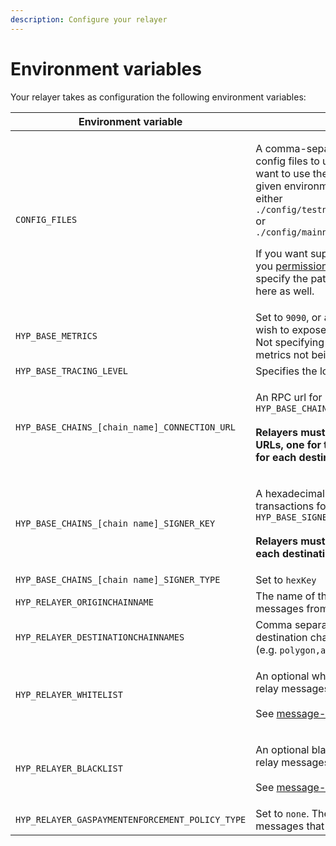 ```yaml
---
description: Configure your relayer
---
```


# Environment variables

Your relayer takes as configuration the following environment variables:

| Environment variable                            | Description                                                                                                                                                                                                                                                                                                                                                                                                                                                                                                                                                   |
| ----------------------------------------------- | ------------------------------------------------------------------------------------------------------------------------------------------------------------------------------------------------------------------------------------------------------------------------------------------------------------------------------------------------------------------------------------------------------------------------------------------------------------------------------------------------------------------------------------------------------------- |
| `CONFIG_FILES`                                  | <p>A comma-separated list of paths for the config files to use. Generally, you will want to use the <a href="https://github.com/hyperlane-xyz/hyperlane-monorepo/tree/main/rust/config">base config file</a> for a given environment which is stored at either <code>./config/testnet3/testnet3_config.json</code> or <code>./config/mainnet2/mainnet2_config.json</code></p><p></p><p>If you want support your own chain that you <a href="broken-reference">permissionlessly deployed</a>, you specify the path to that agent config file here as well.</p> |
| `HYP_BASE_METRICS`                              | Set to `9090`, or any other port number you wish to expose Prometheus metrics on. Not specifying a value will result in metrics not being exposed.                                                                                                                                                                                                                                                                                                                                                                                                            |
| `HYP_BASE_TRACING_LEVEL`                        | Specifies the log level, set to `info`                                                                                                                                                                                                                                                                                                                                                                                                                                                                                                                        |
| `HYP_BASE_CHAINS_[chain_name]_CONNECTION_URL`   | <p>An RPC url for <code>chain_name</code>, e.g. <code>HYP_BASE_CHAINS_ETHEREUM_CONNECTION_URL</code><br><br><strong>Relayers must set multiple connection URLs, one for the origin chain and one for each destination chain.</strong><br><strong></strong></p>                                                                                                                                                                                                                                                                                                |
| `HYP_BASE_CHAINS_[chain name]_SIGNER_KEY`       | <p>A hexadecimal private key used to sign transactions for <code>chain_name</code>, e.g. <code>HYP_BASE_SIGNERS_ETHEREUM_KEY</code><br><br><strong>Relayers must set one signing key for each destination chain.</strong></p>                                                                                                                                                                                                                                                                                                                                 |
| `HYP_BASE_CHAINS_[chain name]_SIGNER_TYPE`      | Set to `hexKey`                                                                                                                                                                                                                                                                                                                                                                                                                                                                                                                                               |
| `HYP_RELAYER_ORIGINCHAINNAME`                   | The name of the origin chain to relay messages from (e.g. `ethereum`)                                                                                                                                                                                                                                                                                                                                                                                                                                                                                         |
| `HYP_RELAYER_DESTINATIONCHAINNAMES`             | Comma separated names of the destination chains to relay messages to (e.g. `polygon,avalanche`)                                                                                                                                                                                                                                                                                                                                                                                                                                                               |
| `HYP_RELAYER_WHITELIST`                         | <p>An optional whitelist. The relayer will only relay messages that match this whitelist. <br><br>See <a data-mention href="message-filtering.md">message-filtering.md</a>for more info.<br></p>                                                                                                                                                                                                                                                                                                                                                              |
| `HYP_RELAYER_BLACKLIST`                         | <p>An optional blacklist. The relayer will not relay messages that match this blacklist. <br><br>See <a data-mention href="message-filtering.md">message-filtering.md</a>for more info.</p>                                                                                                                                                                                                                                                                                                                                                                   |
| `HYP_RELAYER_GASPAYMENTENFORCEMENT_POLICY_TYPE` | Set to `none`. The relayer will process all messages that fit the filtering criteria.                                                                                                                                                                                                                                                                                                                                                                                                                                                                         |


